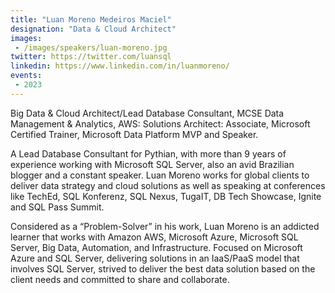 ```yaml
---
title: "Luan Moreno Medeiros Maciel"
designation: "Data & Cloud Architect"
images:
 - /images/speakers/luan-moreno.jpg
twitter: https://twitter.com/luansql
linkedin: https://www.linkedin.com/in/luanmoreno/
events:
 - 2023
---
```


Big Data & Cloud Architect/Lead Database Consultant, MCSE Data Management & Analytics, AWS: Solutions Architect: Associate, Microsoft Certified Trainer, Microsoft Data Platform MVP and Speaker.

A Lead Database Consultant for Pythian, with more than 9 years of experience working with Microsoft SQL Server, also an avid Brazilian blogger and a constant speaker. Luan Moreno works for global clients to deliver data strategy and cloud solutions as well as speaking at conferences like TechEd, SQL Konferenz, SQL Nexus, TugaIT, DB Tech Showcase, Ignite and SQL Pass Summit.

Considered as a “Problem-Solver” in his work, Luan Moreno is an addicted learner that works with Amazon AWS, Microsoft Azure, Microsoft SQL Server, Big Data, Automation, and Infrastructure. Focused on Microsoft Azure and SQL Server, delivering solutions in an IaaS/PaaS model that involves SQL Server, strived to deliver the best data solution based on the client needs and committed to share and collaborate.